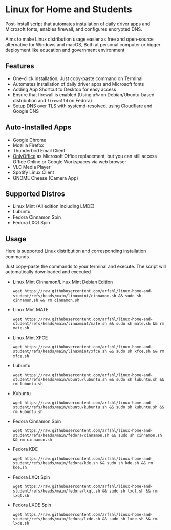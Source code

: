 # Linux for Home and Students

Post-install script that automates installation of daily driver apps and Microsoft fonts, enables firewall, and configures encrypted DNS.

Aims to make Linux distribution usage easier as free and open-source alternative for Windows and macOS, Both at personal computer or bigger deployment like education and
government environment

## Features
- One-click installation, Just copy-paste command on Terminal
- Automates installation of daily driver apps and Microsoft fonts
- Adding App Shortcut to Desktop for easy access
- Ensure that firewall is enabled (Using `ufw` on Debian/Ubuntu-based distribution and `firewalld` on Fedora)
- Setup DNS over TLS with systemd-resolved, using Cloudflare and Google DNS

## Auto-Installed Apps
- Google Chrome
- Mozilla Firefox
- Thunderbird Email Client
- [OnlyOffice](https://www.onlyoffice.com/download-desktop.aspx) as Microsoft Office replacement, but you can still access Office Online or Google Workspaces via web browser
- VLC Media Player
- Spotify Linux Client
- GNOME Cheese (Camera App)

## Supported Distros
- Linux Mint (All edition including LMDE)
- Lubuntu
- Fedora Cinnamon Spin
- Fedora LXQt Spin

## Usage

Here is supported Linux distribution and corresponding installation commands

Just copy-paste the commands to your terminal and execute. The script will automatically downloaded and executed

- Linux Mint Cinnamon/Linux Mint Debian Edition

      wget https://raw.githubusercontent.com/arfshl/linux-home-and-student/refs/heads/main/linuxmint/cinnamon.sh && sudo sh cinnamon.sh && rm cinnamon.sh

- Linux Mint MATE

      wget https://raw.githubusercontent.com/arfshl/linux-home-and-student/refs/heads/main/linuxmint/mate.sh && sudo sh mate.sh && rm mate.sh

- Linux Mint XFCE

      wget https://raw.githubusercontent.com/arfshl/linux-home-and-student/refs/heads/main/linuxmint/xfce.sh && sudo sh xfce.sh && rm xfce.sh

- Lubuntu

      wget https://raw.githubusercontent.com/arfshl/linux-home-and-student/refs/heads/main/ubuntu/lubuntu.sh && sudo sh lubuntu.sh && rm lubuntu.sh

- Kubuntu

      wget https://raw.githubusercontent.com/arfshl/linux-home-and-student/refs/heads/main/ubuntu/kubuntu.sh && sudo sh kubuntu.sh && rm kubuntu.sh

- Fedora Cinnamon Spin

      wget https://raw.githubusercontent.com/arfshl/linux-home-and-student/refs/heads/main/fedora/cinnamon.sh && sudo sh cinnamon.sh && rm cinnamon.sh

- Fedora KDE

      wget https://raw.githubusercontent.com/arfshl/linux-home-and-student/refs/heads/main/fedora/kde.sh && sudo sh kde.sh && rm kde.sh

- Fedora LXQt Spin

      wget https://raw.githubusercontent.com/arfshl/linux-home-and-student/refs/heads/main/fedora/lxqt.sh && sudo sh lxqt.sh && rm lxqt.sh

- Fedora LXDE Spin

      wget https://raw.githubusercontent.com/arfshl/linux-home-and-student/refs/heads/main/fedora/lxde.sh && sudo sh lxde.sh && rm lxde.sh
